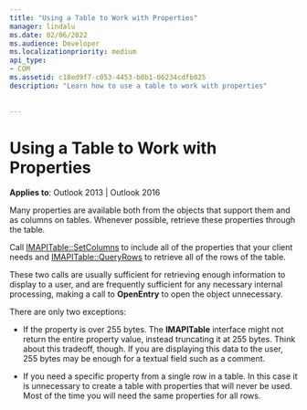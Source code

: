 ```yaml
---
title: "Using a Table to Work with Properties"
manager: lindalu
ms.date: 02/06/2022
ms.audience: Developer
ms.localizationpriority: medium
api_type:
- COM
ms.assetid: c18ed9f7-c053-4453-b0b1-06234cdfb025
description: "Learn how to use a table to work with properties"
 
 
---
```


# Using a Table to Work with Properties 
  
**Applies to**: Outlook 2013 | Outlook 2016 
  
Many properties are available both from the objects that support them and as columns on tables. Whenever possible, retrieve these properties through the table.
  
Call [IMAPITable::SetColumns](imapitable-setcolumns.md) to include all of the properties that your client needs and [IMAPITable::QueryRows](imapitable-queryrows.md) to retrieve all of the rows of the table. 
  
These two calls are usually sufficient for retrieving enough information to display to a user, and are frequently sufficient for any necessary internal processing, making a call to **OpenEntry** to open the object unnecessary. 
  
There are only two exceptions:
  
- If the property is over 255 bytes. The **IMAPITable** interface might not return the entire property value, instead truncating it at 255 bytes. Think about this tradeoff, though. If you are displaying this data to the user, 255 bytes may be enough for a textual field such as a comment. 
    
- If you need a specific property from a single row in a table. In this case it is unnecessary to create a table with properties that will never be used. Most of the time you will need the same properties for all rows.

